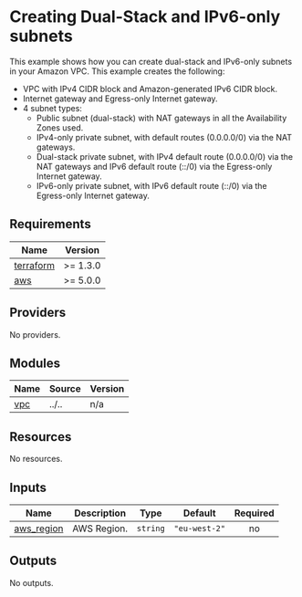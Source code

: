 <!-- BEGIN_TF_DOCS -->
# Creating Dual-Stack and IPv6-only subnets

This example shows how you can create dual-stack and IPv6-only subnets in your Amazon VPC. This example creates the following:

* VPC with IPv4 CIDR block and Amazon-generated IPv6 CIDR block.
* Internet gateway and Egress-only Internet gateway.
* 4 subnet types:
  * Public subnet (dual-stack) with NAT gateways in all the Availability Zones used.
  * IPv4-only private subnet, with default routes (0.0.0.0/0) via the NAT gateways.
  * Dual-stack private subnet, with IPv4 default route (0.0.0.0/0) via the NAT gateways and IPv6 default route (::/0) via the Egress-only Internet gateway.
  * IPv6-only private subnet, with IPv6 default route (::/0) via the Egress-only Internet gateway.

## Requirements

| Name | Version |
|------|---------|
| <a name="requirement_terraform"></a> [terraform](#requirement\_terraform) | >= 1.3.0 |
| <a name="requirement_aws"></a> [aws](#requirement\_aws) | >= 5.0.0 |

## Providers

No providers.

## Modules

| Name | Source | Version |
|------|--------|---------|
| <a name="module_vpc"></a> [vpc](#module\_vpc) | ../.. | n/a |

## Resources

No resources.

## Inputs

| Name | Description | Type | Default | Required |
|------|-------------|------|---------|:--------:|
| <a name="input_aws_region"></a> [aws\_region](#input\_aws\_region) | AWS Region. | `string` | `"eu-west-2"` | no |

## Outputs

No outputs.
<!-- END_TF_DOCS -->